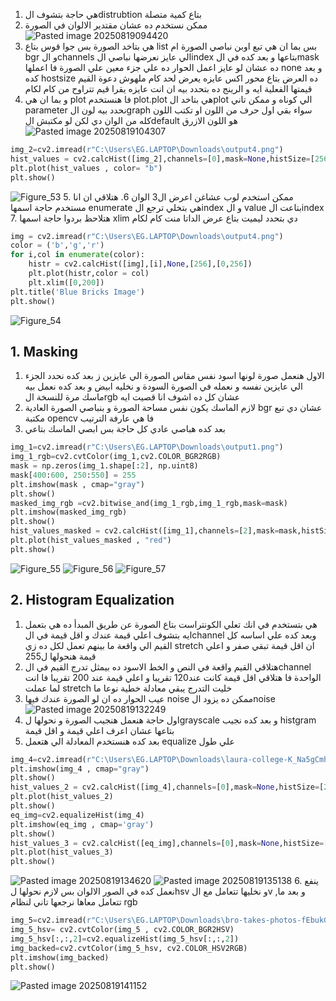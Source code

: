 1.  هي حاجة بتشوف الdistrubtion بتاع كمية متصلة 
2. ممكن نستخدم ده عشان مقتدير الالوان في الصورة
![Pasted image 20250819094420](open%20cv/3-Image%20Processing/images%20&%20videos/Pasted%20image%2020250819094420.png)
3. هي بتاخد الصورة بس جوا قوس بتاع list بس بما ان هي تبع اوبن نباصي الصورة ام bgr و الchannels  الي عايز نعرضها نباصي الindex  بتاعها و بعد كده في الmask  ده عشان لو عايز اعمل الحوار ده علي جزء معين علي الصورة فا اعملها none و بعد كده hostsize  ده العرض بتاع محور اكس عايزه يعرض لحد كام ملهوش دعوة القيم قيمتها الفعلية ايه و الرينج ده بتحدد بيه ان انت عايزه يقرا قيم تتراوح من كام لكام 
4. و بما ان هي plot فا هنستخدم plot.plot  هي بتاخد الplot الي كوناه و ممكن تاني parameter  نحدد بيه لون الgraph   سواء بقي اول حرف من اللون او تكتب اللون كله  من الوان دي لكن لو مكتبش الdefault هو اللون الازرق
![Pasted image 20250819104307](open%20cv/3-Image%20Processing/images%20&%20videos/Pasted%20image%2020250819104307.png)
```python
img_2=cv2.imread(r"C:\Users\EG.LAPTOP\Downloads\output4.png")
hist_values = cv2.calcHist([img_2],channels=[0],mask=None,histSize=[256],ranges=[0,256])
plt.plot(hist_values , color= "b")
plt.show()
```
![Figure_53](open%20cv/3-Image%20Processing/images%20&%20videos/Figure_53.png)
5. ممكن استخدم لوب عشاغن اعرض ال3 الوان
6. هتلاقي ان انا مستخدم حاجة اسمها enumerate هي بتخلي ترجع الindex و ال value بتاعت الindex 
7. هتلاحظ بردوا حاجة اسمها xlim  دي بتحدد ليميت بتاع عرض الداتا منت كام لكام
```python
img = cv2.imread(r"C:\Users\EG.LAPTOP\Downloads\output4.png")
color = ('b','g','r')
for i,col in enumerate(color):
    histr = cv2.calcHist([img],[i],None,[256],[0,256])
    plt.plot(histr,color = col)
    plt.xlim([0,200])
plt.title('Blue Bricks Image')
plt.show()
```
![Figure_54](open%20cv/3-Image%20Processing/images%20&%20videos/Figure_54.png)
## 1. Masking
1. الاول هنعمل صورة لونها اسود نفس مقاس الصورة الي عايزين ز بعد كده نحدد الجزء الي عايزين نفسه و نعمله في الصورة السودة و نخليه ابيض و بعد كده نعمل بيه ماسك مرة للنسخة الrgb عشان كل ده اشوف انا قصيت ايه 
2. لازم الماسك يكون نفس مساحة الصورة و بنباصي الصورة العادية bgr  عشان دي تبع مكتبة opencv  فا هي عارفة الترتيب
3. بعد كده هباصي عادي كل حاجة بس ابصي الماسك بتاعي 
```python
img_1=cv2.imread(r"C:\Users\EG.LAPTOP\Downloads\output1.png")
img_1_rgb=cv2.cvtColor(img_1,cv2.COLOR_BGR2RGB)
mask = np.zeros(img_1.shape[:2], np.uint8)
mask[400:600, 250:550] = 255
plt.imshow(mask , cmap="gray")
plt.show()
masked_img_rgb =cv2.bitwise_and(img_1_rgb,img_1_rgb,mask=mask)
plt.imshow(masked_img_rgb)
plt.show()
hist_values_masked = cv2.calcHist([img_1],channels=[2],mask=mask,histSize=[256],ranges=[0,256])
plt.plot(hist_values_masked , "red")
plt.show()
```
![Figure_55](open%20cv/3-Image%20Processing/images%20&%20videos/Figure_55.png)
![Figure_56](open%20cv/3-Image%20Processing/images%20&%20videos/Figure_56.png)
![Figure_57](open%20cv/3-Image%20Processing/images%20&%20videos/Figure_57.png)
## 2. Histogram Equalization
1. هي بتستخدم في انك تعلي الكونتراست بتاع الصورة عن طريق المبدأ ده هي بتعمل ايه بتشوف اعلي قيمة عندك و اقل قيمة في الchannel  وبعد كده علي اساسه كل القيم الي واقعة ما بينهم تعمل لكل ده زي stretch ان اقل قيمة تبقي صفر و اعلي قيمة هنحولها ل255
2. هتلاقي القيم واقعة في النص و الخط الاسود ده بيمثل تدرج القيم في الchannel الواحدة فا هتلاقي اقل قيمة كانت عند120 تقريبا و اعلي قيمة عند 200 تقريبا فا انت لما عملت stretch خليت التدرج يبقي معادلة خطية نوعا ما 
3. عيب الحوار ده ان لو الصورة عندك فيها noise  ممكن ده يزود الnoise 
![Pasted image 20250819132249](open%20cv/3-Image%20Processing/images%20&%20videos/Pasted%20image%2020250819132249.png)
4. اول حاجة هنعمل هنجيب الصورة و نحولها لgrayscale  و بعد كده نجيب histgram بتاعها عشان اعرف اعلي قيمة و اقل قيمة
5. بعد كده هنستخدم المعادلة الي هتعمل equalize  علي طول 
```python
img_4=cv2.imread(r"C:\Users\EG.LAPTOP\Downloads\laura-college-K_Na5gCmh38-unsplash.jpg", 0)
plt.imshow(img_4 , cmap="gray")
plt.show()
hist_values_2 = cv2.calcHist([img_4],channels=[0],mask=None,histSize=[256],ranges=[0,256])
plt.plot(hist_values_2)
plt.show()
eq_img=cv2.equalizeHist(img_4)
plt.imshow(eq_img , cmap='gray')
plt.show()
hist_values_3 = cv2.calcHist([eq_img],channels=[0],mask=None,histSize=[256],ranges=[0,256])
plt.plot(hist_values_3)
plt.show()
```
![Pasted image 20250819134620](open%20cv/3-Image%20Processing/images%20&%20videos/Pasted%20image%2020250819134620.png)
![Pasted image 20250819135138](open%20cv/3-Image%20Processing/images%20&%20videos/Pasted%20image%2020250819135138.png)
6. ينفع نعمل كده في الصور الالوان بس لازم نحولها لhsv و نخليها تتعامل مع الv ,و بعد ما تتعامل معاها نرجعها تاني لنظام rgb
```python
img_5=cv2.imread(r"C:\Users\EG.LAPTOP\Downloads\bro-takes-photos-fEbukGB0bBY-unsplash.jpg")
img_5_hsv= cv2.cvtColor(img_5 , cv2.COLOR_BGR2HSV)
img_5_hsv[:,:,2]=cv2.equalizeHist(img_5_hsv[:,:,2])
img_backed=cv2.cvtColor(img_5_hsv, cv2.COLOR_HSV2RGB)
plt.imshow(img_backed)
plt.show()
```
![Pasted image 20250819141152](open%20cv/3-Image%20Processing/images%20&%20videos/Pasted%20image%2020250819141152.png)



